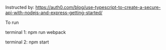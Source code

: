 Instructed by:
https://auth0.com/blog/use-typescript-to-create-a-secure-api-with-nodejs-and-express-getting-started/

To run

terminal 1:
npm run webpack

terminal 2:
npm start
